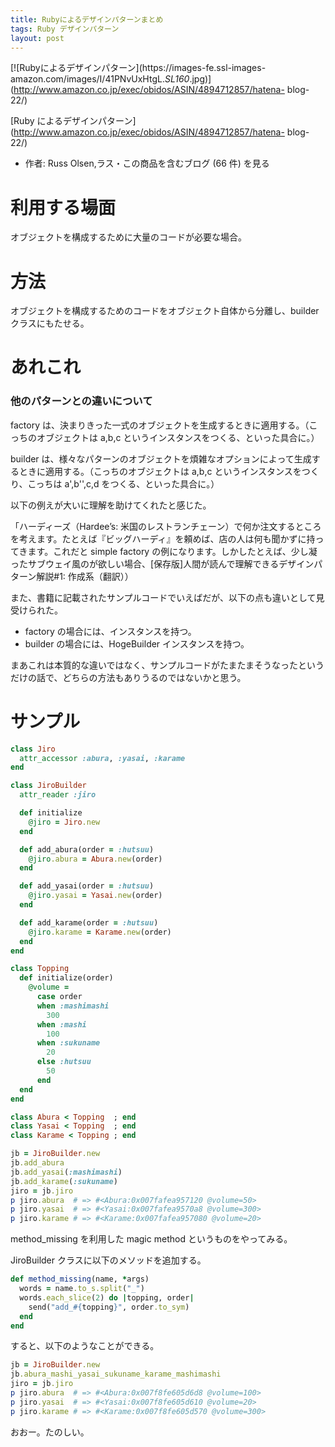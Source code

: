 ```yaml
---
title: Rubyによるデザインパターンまとめ
tags: Ruby デザインパターン
layout: post
---
```


[![Rubyによるデザインパターン](https://images-fe.ssl-images-
amazon.com/images/I/41PNvUxHtgL._SL160_.jpg)](http://www.amazon.co.jp/exec/obidos/ASIN/4894712857/hatena-
blog-22/)

[Ruby によるデザインパターン](http://www.amazon.co.jp/exec/obidos/ASIN/4894712857/hatena-
blog-22/)

- 作者: Russ Olsen,ラス・この商品を含むブログ (66 件) を見る

# 利用する場面

オブジェクトを構成するために大量のコードが必要な場合。

# 方法

オブジェクトを構成するためのコードをオブジェクト自体から分離し、builder クラスにもたせる。

# あれこれ

### 他のパターンとの違いについて

factory は、決まりきった一式のオブジェクトを生成するときに適用する。（こっちのオブジェクトは a,b,c というインスタンスをつくる、といった具合に。）

builder は、様々なパターンのオブジェクトを煩雑なオプションによって生成するときに適用する。（こっちのオブジェクトは a,b,c というインスタンスをつくり、こっちは a',b'',c,d をつくる、といった具合に。）

以下の例えが大いに理解を助けてくれたと感じた。

「ハーディーズ（Hardee’s:
米国のレストランチェーン）で何か注文するところを考えます。たとえば『ビッグハーディ』を頼めば、店の人は何も聞かずに持ってきます。これだと simple
factory の例になります。しかしたとえば、少し凝ったサブウェイ風のが欲しい場合、[保存版]人間が読んで理解できるデザインパターン解説#1:
作成系（翻訳））

また、書籍に記載されたサンプルコードでいえばだが、以下の点も違いとして見受けられた。

- factory の場合には、インスタンスを持つ。
- builder の場合には、HogeBuilder インスタンスを持つ。

まあこれは本質的な違いではなく、サンプルコードがたまたまそうなったというだけの話で、どちらの方法もありうるのではないかと思う。

# サンプル

```ruby
class Jiro
  attr_accessor :abura, :yasai, :karame
end

class JiroBuilder
  attr_reader :jiro

  def initialize
    @jiro = Jiro.new
  end

  def add_abura(order = :hutsuu)
    @jiro.abura = Abura.new(order)
  end

  def add_yasai(order = :hutsuu)
    @jiro.yasai = Yasai.new(order)
  end

  def add_karame(order = :hutsuu)
    @jiro.karame = Karame.new(order)
  end
end

class Topping
  def initialize(order)
    @volume =
      case order
      when :mashimashi
        300
      when :mashi
        100
      when :sukuname
        20
      else :hutsuu
        50
      end
  end
end

class Abura < Topping  ; end
class Yasai < Topping  ; end
class Karame < Topping ; end

jb = JiroBuilder.new
jb.add_abura
jb.add_yasai(:mashimashi)
jb.add_karame(:sukuname)
jiro = jb.jiro
p jiro.abura  # => #<Abura:0x007fafea957120 @volume=50>
p jiro.yasai  # => #<Yasai:0x007fafea9570a8 @volume=300>
p jiro.karame # => #<Karame:0x007fafea957080 @volume=20>
```

method_missing を利用した magic method というものをやってみる。

JiroBuilder クラスに以下のメソッドを追加する。

```ruby
def method_missing(name, *args)
  words = name.to_s.split("_")
  words.each_slice(2) do |topping, order|
    send("add_#{topping}", order.to_sym)
  end
end
```

すると、以下のようなことができる。

```ruby
jb = JiroBuilder.new
jb.abura_mashi_yasai_sukuname_karame_mashimashi
jiro = jb.jiro
p jiro.abura  # => #<Abura:0x007f8fe605d6d8 @volume=100>
p jiro.yasai  # => #<Yasai:0x007f8fe605d610 @volume=20>
p jiro.karame # => #<Karame:0x007f8fe605d570 @volume=300>
```

おおー。たのしい。
